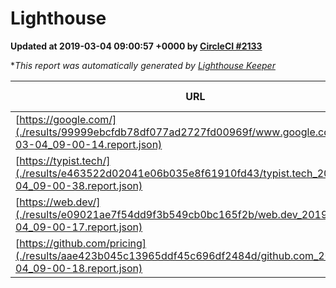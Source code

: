 
# Lighthouse

**Updated at 2019-03-04 09:00:57 +0000 by [CircleCI #2133](https://circleci.com/gh/ItinerisLtd/lighthouse-keeper-example/2133)**

**This report was automatically generated by [Lighthouse Keeper](https://github.com/itinerisltd/lighthouse-keeper)*

| URL | Performance | Accessibility | Best Practices | SEO | PWA | Updated At |
| --- | --- | --- | --- | --- | --- | --- |
| [https://google.com/](./results/99999ebcfdb78df077ad2727fd00969f/www.google.com_2019-03-04_09-00-14.report.json) | 0.95 | 0.71 | 0.93 | 0.8 | 0.58 | 2019-03-04T09:00:14.229Z |
| [https://typist.tech/](./results/e463522d02041e06b035e8f61910fd43/typist.tech_2019-03-04_09-00-38.report.json) | 1 |  |  |  |  | 2019-03-04T09:00:38.451Z |
| [https://web.dev/](./results/e09021ae7f54dd9f3b549cb0bc165f2b/web.dev_2019-03-04_09-00-17.report.json) | 0.94 | 0.93 | 1 | 0.91 | 1 | 2019-03-04T09:00:17.615Z |
| [https://github.com/pricing](./results/aae423b045c13965ddf45c696df2484d/github.com_2019-03-04_09-00-18.report.json) | 0.8 | 0.89 | 0.93 | 0.9 | 0.58 | 2019-03-04T09:00:18.311Z |
